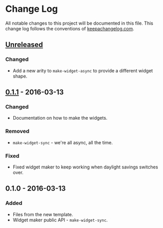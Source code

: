 # Change Log
All notable changes to this project will be documented in this file. This change log follows the conventions of [keepachangelog.com](http://keepachangelog.com/).

## [Unreleased][unreleased]
### Changed
- Add a new arity to `make-widget-async` to provide a different widget shape.

## [0.1.1] - 2016-03-13
### Changed
- Documentation on how to make the widgets.

### Removed
- `make-widget-sync` - we're all async, all the time.

### Fixed
- Fixed widget maker to keep working when daylight savings switches over.

## 0.1.0 - 2016-03-13
### Added
- Files from the new template.
- Widget maker public API - `make-widget-sync`.

[unreleased]: https://github.com/your-name/experiments/compare/0.1.1...HEAD
[0.1.1]: https://github.com/your-name/experiments/compare/0.1.0...0.1.1
